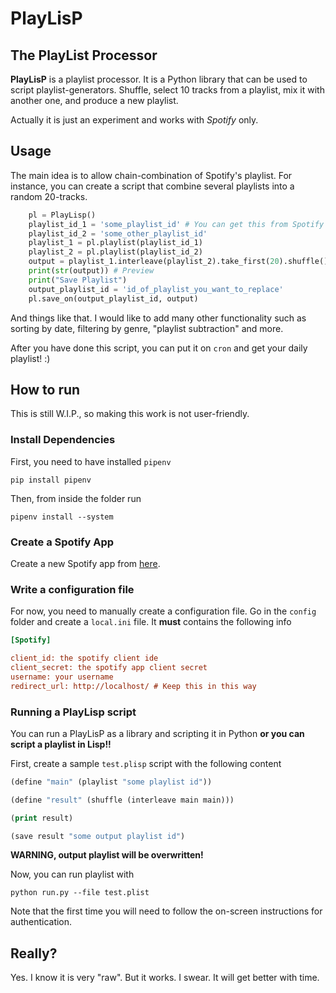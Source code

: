 # PlayLisP
## The PlayList Processor

**PlayLisP** is a playlist processor. It is a Python library that can be used to script playlist-generators. Shuffle, select 10 tracks from a playlist, mix it with another one, and produce a new playlist.

Actually it is just an experiment and works with *Spotify* only.

## Usage

The main idea is to allow chain-combination of Spotify's playlist. For instance, you can create a script that combine several playlists into a random 20-tracks.

```python
    pl = PlayLisp()
    playlist_id_1 = 'some_playlist_id' # You can get this from Spotify application!
    playlist_id_2 = 'some_other_playlist_id'
    playlist_1 = pl.playlist(playlist_id_1)
    playlist_2 = pl.playlist(playlist_id_2)
    output = playlist_1.interleave(playlist_2).take_first(20).shuffle().collect()
    print(str(output)) # Preview
    print("Save Playlist")
    output_playlist_id = 'id_of_playlist_you_want_to_replace'
    pl.save_on(output_playlist_id, output)
``` 

And things like that. I would like to add many other functionality such as sorting by date, filtering by genre, "playlist subtraction" and more.

After you have done this script, you can put it on `cron` and get your daily playlist! :)

## How to run

This is still W.I.P., so making this work is not user-friendly.

### Install Dependencies

First, you need to have installed `pipenv`

    pip install pipenv

Then, from inside the folder run

    pipenv install --system
    
### Create a Spotify App

Create a new Spotify app from [here](https://developer.spotify.com/my-applications/#!/applications/create).  

### Write a configuration file

For now, you need to manually create a configuration file. Go in the `config` folder and create a `local.ini` file. It **must** contains the following info

```ini
[Spotify]

client_id: the spotify client ide
client_secret: the spotify app client secret
username: your username
redirect_url: http://localhost/ # Keep this in this way
```

### Running a PlayLisp script

You can run a PlayLisP as a library and scripting it in Python **or you can script a playlist in Lisp!!**

First, create a sample `test.plisp` script with the following content

```lisp
(define "main" (playlist "some playlist id"))

(define "result" (shuffle (interleave main main)))

(print result)

(save result "some output playlist id")
```

**WARNING, output playlist will be overwritten!**

Now, you can run playlist with

    python run.py --file test.plist
    
Note that the first time you will need to follow the on-screen instructions for authentication.

## Really?

Yes. I know it is very "raw". But it works. I swear. It will get better with time.
